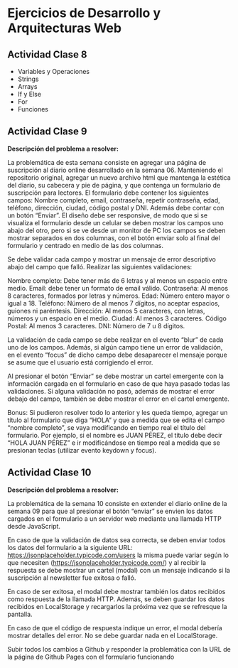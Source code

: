 # Ejercicios de Desarrollo y Arquitecturas Web

## Actividad Clase 8

- Variables y Operaciones
- Strings
- Arrays
- If y Else
- For
- Funciones


## Actividad Clase 9

**Descripción del problema a resolver:**


La problemática de esta semana consiste en agregar una página de suscripción al diario online desarrollado en la semana 06. Manteniendo el repositorio original, agregar un nuevo archivo html que mantenga la estética del diario, su cabecera y pie de página, y que contenga un formulario de suscripción para lectores. El formulario debe contener los siguientes campos: Nombre completo, email, contraseña, repetir contraseña, edad, teléfono, dirección, ciudad, código postal y DNI. Además debe contar con un botón “Enviar”. El diseño debe ser responsive, de modo que si se visualiza el formulario desde un celular se deben mostrar los campos uno abajo del otro, pero si se ve desde un monitor de PC los campos se deben mostrar separados en dos columnas, con el botón enviar solo al final del formulario y centrado en medio de las dos columnas.

Se debe validar cada campo y mostrar un mensaje de error descriptivo abajo del campo que falló. Realizar las siguientes validaciones:

Nombre completo: Debe tener más de 6 letras y al menos un espacio entre medio.
Email: debe tener un formato de email válido.
Contraseña: Al menos 8 caracteres, formados por letras y números.
Edad: Número entero mayor o igual a 18.
Teléfono: Número de al menos 7 dígitos, no aceptar espacios, guiones ni paréntesis.
Dirección: Al menos 5 caracteres, con letras, números y un espacio en el medio.
Ciudad: Al menos 3 caracteres.
Código Postal: Al menos 3 caracteres.
DNI: Número de 7 u 8 dígitos.


La validación de cada campo se debe realizar en el evento “blur” de cada uno de los campos. Además, si algún campo tiene un error de validación, en el evento “focus” de dicho campo debe desaparecer el mensaje porque se asume que el usuario está corrigiendo el error.

Al presionar el botón “Enviar” se debe mostrar un cartel emergente con la información cargada en el formulario en caso de que haya pasado todas las validaciones. Si alguna validación no pasó, además de mostrar el error debajo del campo, también se debe mostrar el error en el cartel emergente.

Bonus: Si pudieron resolver todo lo anterior y les queda tiempo, agregar un título al formulario que diga “HOLA” y que a medida que se edita el campo “nombre completo”, se vaya modificando en tiempo real el título del formulario. Por ejemplo, si el nombre es JUAN PÉREZ, el título debe decir “HOLA JUAN PÉREZ” e ir modificándose en tiempo real a medida que se presionan teclas (utilizar evento keydown y focus).


## Actividad Clase 10

**Descripción del problema a resolver:**


La problemática de la semana 10 consiste en extender el diario online de la semana 09 para que al presionar el botón “enviar” se envien los datos cargados en el formulario a un servidor web mediante una llamada HTTP desde JavaScript.

En caso de que la validación de datos sea correcta, se deben enviar todos los datos del formulario a la siguiente URL: https://jsonplaceholder.typicode.com/users la misma puede variar según lo que necesiten (https://jsonplaceholder.typicode.com/) y al recibir la respuesta se debe mostrar un cartel (modal) con un mensaje indicando si la suscripción al newsletter fue exitosa o falló. 

En caso de ser exitosa, el modal debe mostrar también los datos recibidos como respuesta de la llamada HTTP. Además, se deben guardar los datos recibidos en LocalStorage y recargarlos la próxima vez que se refresque la pantalla.

En caso de que el código de respuesta indique un error, el modal debería mostrar detalles del error. No se debe guardar nada en el LocalStorage.

Subir todos los cambios a Github y responder la problemática con la URL de la página de Github Pages con el formulario funcionando